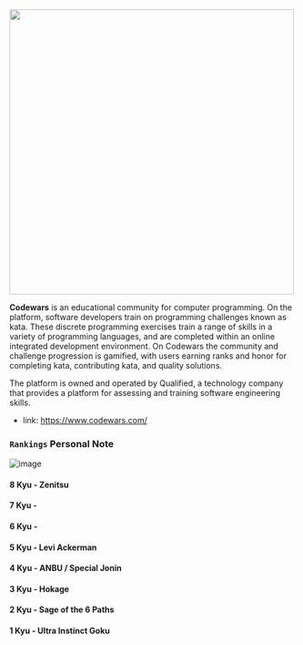  <img src="https://w7.pngwing.com/pngs/477/603/png-transparent-codewars-button-icon.png"  width="500">
 
**Codewars** is an educational community for computer programming. On the platform, software developers train on programming challenges known as kata. These discrete programming exercises train a range of skills in a variety of programming languages, and are completed within an online integrated development environment. On Codewars the community and challenge progression is gamified, with users earning ranks and honor for completing kata, contributing kata, and quality solutions.

The platform is owned and operated by Qualified, a technology company that provides a platform for assessing and training software engineering skills.

- link: https://www.codewars.com/

### `Rankings` Personal Note
![image](https://user-images.githubusercontent.com/99033220/170620011-982ff804-0a2a-4252-84cc-e30fed6a53d1.png)

#### 8 Kyu - Zenitsu 
#### 7 Kyu - 
#### 6 Kyu - 
#### 5 Kyu - Levi Ackerman
#### 4 Kyu - ANBU / Special Jonin
#### 3 Kyu - Hokage
#### 2 Kyu - Sage of the 6 Paths
#### 1 Kyu - Ultra Instinct Goku
